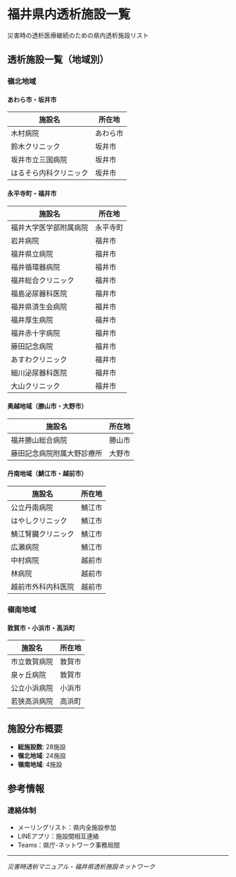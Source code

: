 # 福井県内透析施設一覧

災害時の透析医療継続のための県内透析施設リスト

## 透析施設一覧（地域別）

### 嶺北地域

#### あわら市・坂井市
| 施設名 | 所在地 |
|--------|--------|
| 木村病院 | あわら市 |
| 鈴木クリニック | 坂井市 |
| 坂井市立三国病院 | 坂井市 |
| はるそら内科クリニック | 坂井市 |

#### 永平寺町・福井市
| 施設名 | 所在地 |
|--------|--------|
| 福井大学医学部附属病院 | 永平寺町 |
| 岩井病院 | 福井市 |
| 福井県立病院 | 福井市 |
| 福井循環器病院 | 福井市 |
| 福井総合クリニック | 福井市 |
| 福島泌尿器科医院 | 福井市 |
| 福井県済生会病院 | 福井市 |
| 福井厚生病院 | 福井市 |
| 福井赤十字病院 | 福井市 |
| 藤田記念病院 | 福井市 |
| あすわクリニック | 福井市 |
| 細川泌尿器科医院 | 福井市 |
| 大山クリニック | 福井市 |

#### 奥越地域（勝山市・大野市）
| 施設名 | 所在地 |
|--------|--------|
| 福井勝山総合病院 | 勝山市 |
| 藤田記念病院附属大野診療所 | 大野市 |

#### 丹南地域（鯖江市・越前市）
| 施設名 | 所在地 |
|--------|--------|
| 公立丹南病院 | 鯖江市 |
| はやしクリニック | 鯖江市 |
| 鯖江腎臓クリニック | 鯖江市 |
| 広瀬病院 | 鯖江市 |
| 中村病院 | 越前市 |
| 林病院 | 越前市 |
| 越前市外科内科医院 | 越前市 |

### 嶺南地域

#### 敦賀市・小浜市・高浜町
| 施設名 | 所在地 |
|--------|--------|
| 市立敦賀病院 | 敦賀市 |
| 泉ヶ丘病院 | 敦賀市 |
| 公立小浜病院 | 小浜市 |
| 若狭高浜病院 | 高浜町 |

## 施設分布概要

- **総施設数**: 28施設
- **嶺北地域**: 24施設
- **嶺南地域**: 4施設

## 参考情報

### 連絡体制
- メーリングリスト：県内全施設参加
- LINEアプリ：施設間相互連絡
- Teams：県庁-ネットワーク事務局間


---
*災害時透析マニュアル - 福井県透析施設ネットワーク*